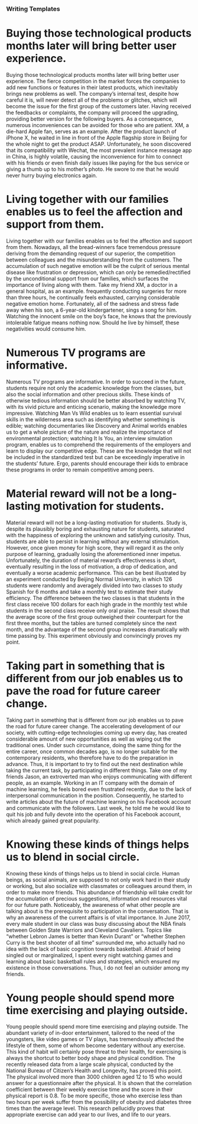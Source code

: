  ### Writing Templates
 # Buying those technological products months later will bring better user experience.
Buying those technological products months later will bring better user experience. The fierce competition in the market forces the companies to add new functions or features in their latest products, which inevitably brings new problems as well. The company’s internal test, despite how careful it is, will never detect all of the problems or glitches, which will become the issue for the first group of the customers later. Having received the feedbacks or complaints, the company will proceed the upgrading, providing better version for the following buyers. As a consequence, numerous inconveniences can be avoided for those who are patient. XM, a die-hard Apple fan, serves as an example. After the product launch of iPhone X, he waited in line in front of the Apple flagship store in Beijing for the whole night to get the product ASAP. Unfortunately, he soon discovered that its compatibility with Wechat, the most prevalent instance message app in China, is highly volatile, causing the inconvenience for him to connect with his friends or even finish daily issues like paying for the bus service or giving a thumb up to his mother’s photo. He swore to me that he would never hurry buying electronics again.

 # Living together with our families enables us to feel the affection and support from them.
Living together with our families enables us to feel the affection and support from them. Nowadays, all the bread-winners face tremendous pressure deriving from the demanding request of our superior, the competition between colleagues and the misunderstanding from the customers. The accumulation of such negative emotion will be the culprit of serious mental disease like frustration or depression, which can only be remedied/rectified by the unconditional support from our families, which surfaces the importance of living along with them. Take my friend XM, a doctor in a general hospital, as an example. frequently conducting surgeries for more than three hours, he continually feels exhausted, carrying considerable negative emotion home. Fortunately, all of the sadness and stress fade away when his son, a 6-year-old kindergartener, sings a song for him. Watching the innocent smile on the boy’s face, he knows that the previously intolerable fatigue means nothing now. Should he live by himself, these negativities would consume him.

 # Numerous TV programs are informative.
Numerous TV programs are informative. In order to succeed in the future, students require not only the academic knowledge from the classes, but also the social information and other precious skills. These kinds of otherwise tedious information should be better absorbed by watching TV, with its vivid picture and enticing scenario, making the knowledge more impressive. Watching Man Vs Wild enables us to learn essential survival skills in the wilderness area such as identifying whether something is edible; watching documentaries like Discovery and Animal worlds enables us to get a whole picture of the nature and realize the importance of environmental protection; watching It Is You, an interview simulation program, enables us to comprehend the requirements of the employers and learn to display our competitive edge. These are the knowledge that will not be included in the standardized test but can be exceedingly imperative in the students’ future. Ergo, parents should encourage their kids to embrace these programs in order to remain competitive among peers.

 # Material reward will not be a long-lasting motivation for students.
Material reward will not be a long-lasting motivation for students. Study is, despite its plausibly boring and exhausting nature for students, saturated with the happiness of exploring the unknown and satisfying curiosity. Thus, students are able to persist in learning without any external stimulation. However, once given money for high score, they will regard it as the only purpose of learning, gradually losing the aforementioned inner impetus. Unfortunately, the duration of material reward’s effectiveness is short, eventually resulting in the loss of motivation, a drop of dedication, and eventually a worse academic performance. This can be best illustrated by an experiment conducted by Beijing Normal University, in which 126 students were randomly and averagely divided into two classes to study Spanish for 6 months and take a monthly test to estimate their study efficiency. The difference between the two classes is that students in the first class receive 100 dollars for each high grade in the monthly test while students in the second class receive only oral praise. The result shows that the average score of the first group outweighed their counterpart for the first three months, but the tables are turned completely since the next month, and the advantage of the second group increases dramatically with time passing by. This experiment obviously and convincingly proves my point.

 # Taking part in something that is different from our job enables us to pave the road for future career change.
Taking part in something that is different from our job enables us to pave the road for future career change. The accelerating development of our society, with cutting-edge technologies coming up every day, has created considerable amount of new opportunities as well as wiping out the traditional ones. Under such circumstance, doing the same thing for the entire career, once common decades ago, is no longer suitable for the contemporary residents, who therefore have to do the preparation in advance. Thus, it is important to try to find out the next destination while taking the current task, by participating in different things. Take one of my friends Jason, an extroverted man who enjoys communicating with different people, as an example. Working in an IT company with the domain of machine learning, he feels bored even frustrated recently, due to the lack of interpersonal communication in the position. Consequently, he started to write articles about the future of machine learning on his Facebook account and communicate with the followers. Last week, he told me he would like to quit his job and fully devote into the operation of his Facebook account, which already gained great popularity.

 # Knowing these kinds of things helps us to blend in social circle.
Knowing these kinds of things helps us to blend in social circle. Human beings, as social animals, are supposed to not only work hard in their study or working, but also socialize with classmates or colleagues around them, in order to make more friends. This abundance of friendship will take credit for the accumulation of precious suggestions, information and resources vital for our future path. Noticeably, the awareness of what other people are talking about is the prerequisite to participation in the conversation. That is why an awareness of the current affairs is of vital importance. In June 2017, every male student in our class was busy discussing about the NBA finals between Golden State Warriors and Cleveland Cavaliers. Topics like “whether Lebron James is better than Kevin Durant” or “whether Stephen Curry is the best shooter of all time” surrounded me, who actually had no idea with the lack of basic cognition towards basketball. Afraid of being singled out or marginalized, I spent every night watching games and learning about basic basketball rules and strategies, which ensured my existence in those conversations. Thus, I do not feel an outsider among my friends.

 # Young people should spend more time exercising and playing outside.
Young people should spend more time exercising and playing outside. The abundant variety of in-door entertainment, tailored to the need of the youngsters, like video games or TV plays, has tremendously affected the lifestyle of them, some of whom become sedentary without any exercise. This kind of habit will certainly pose threat to their health, for exercising is always the shortcut to better body shape and physical condition. The recently released data from a large scale physical, conducted by the National Bureau of Citizen’s Health and Longevity, has proved this point. The physical involved more than 3000 children aged 12 to 15 who would answer for a questionnaire after the physical. It is shown that the correlation coefficient between their weekly exercise time and the score in their physical report is 0.8. To be more specific, those who exercise less than two hours per week suffer from the possibility of obesity and diabetes three times than the average level. This research pellucidly proves that appropriate exercise can add year to our lives, and life to our years.
